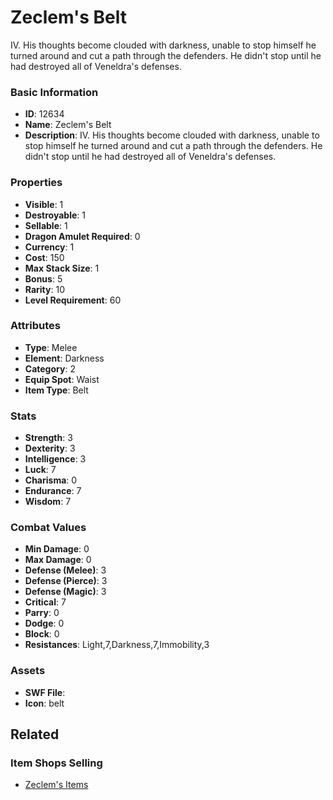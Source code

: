 # Zeclem's Belt

IV. His thoughts become clouded with darkness, unable to stop himself he turned around and cut a path through the defenders. He didn't stop until he had destroyed all of Veneldra's defenses.

### Basic Information

- **ID**: 12634
- **Name**: Zeclem&#039;s Belt
- **Description**: IV. His thoughts become clouded with darkness, unable to stop himself he turned around and cut a path through the defenders. He didn&#039;t stop until he had destroyed all of Veneldra&#039;s defenses.

### Properties

- **Visible**: 1
- **Destroyable**: 1
- **Sellable**: 1
- **Dragon Amulet Required**: 0
- **Currency**: 1
- **Cost**: 150
- **Max Stack Size**: 1
- **Bonus**: 5
- **Rarity**: 10
- **Level Requirement**: 60

### Attributes

- **Type**: Melee
- **Element**: Darkness
- **Category**: 2
- **Equip Spot**: Waist
- **Item Type**: Belt

### Stats

- **Strength**: 3
- **Dexterity**: 3
- **Intelligence**: 3
- **Luck**: 7
- **Charisma**: 0
- **Endurance**: 7
- **Wisdom**: 7

### Combat Values

- **Min Damage**: 0
- **Max Damage**: 0
- **Defense (Melee)**: 3
- **Defense (Pierce)**: 3
- **Defense (Magic)**: 3
- **Critical**: 7
- **Parry**: 0
- **Dodge**: 0
- **Block**: 0
- **Resistances**: Light,7,Darkness,7,Immobility,3

### Assets

- **SWF File**: 
- **Icon**: belt

## Related

### Item Shops Selling

- [Zeclem's Items](../item-shops/415-zeclem-s-items.md)

